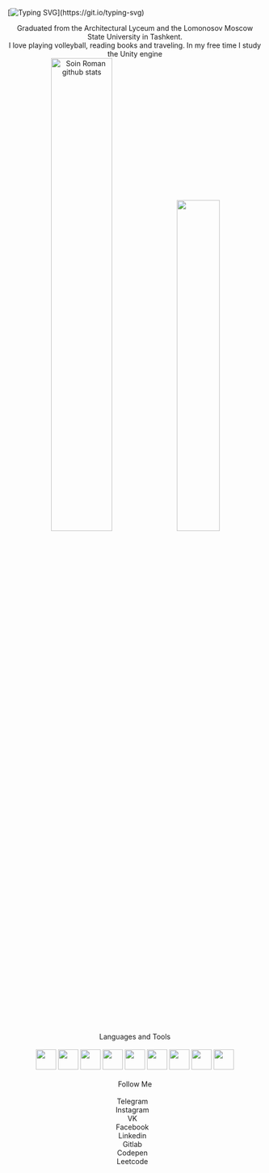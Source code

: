 [![Typing SVG](https://readme-typing-svg.herokuapp.com/?color=FFF&size=35&center=true&vCenter=true&width=1000&lines=Hello+everyone.;My+name's+Roman.;I'm+a+front-end+developer.)](https://git.io/typing-svg)

<div align="center">
   Graduated from the Architectural Lyceum and the Lomonosov Moscow State University in Tashkent.
</div> 

<div align="center">
   I love playing volleyball, reading books and traveling. In my free time I study the Unity engine
</div> 


<div align="center">  
  <img width="49%" height="auto" src="https://github-readme-stats.vercel.app/api?username=SoinRoma&show_icons=true&count_private=true&hide_border=true&title_color=FFF&icon_color=FFF&text_color=FFF&bg_color=0d1117" alt="Soin Roman github stats" /> 
  <img width="41%" height="auto" src="https://github-readme-stats.vercel.app/api/top-langs/?username=SoinRoma&layout=compact&hide_border=true&title_color=FFF&text_color=FFF&bg_color=0d1117" />
</div>

<br /> 

<div align="center">
   Languages and Tools
</div>

<br /> 

<div align="center">
    <img src="https://cdn.jsdelivr.net/gh/devicons/devicon/icons/html5/html5-original.svg" width="40" height="40" />
    <img src="https://cdn.jsdelivr.net/gh/devicons/devicon/icons/css3/css3-original.svg" width="40" height="40" />
    <img src="https://cdn.jsdelivr.net/gh/devicons/devicon/icons/javascript/javascript-original.svg" width="40" height="40"/>
    <img src="https://cdn.jsdelivr.net/gh/devicons/devicon/icons/react/react-original.svg" width="40" height="40"/>
    <img src="https://cdn.jsdelivr.net/gh/devicons/devicon/icons/vuejs/vuejs-original.svg" width="40" height="40" />
    <img src="https://cdn.jsdelivr.net/gh/devicons/devicon/icons/angularjs/angularjs-original.svg" width="40" height="40"/>
    <img src="https://cdn.jsdelivr.net/gh/devicons/devicon/icons/cplusplus/cplusplus-original.svg" width="40" height="40"/>
    <img src="https://cdn.jsdelivr.net/gh/devicons/devicon/icons/python/python-original.svg" width="40" height="40"/>
    <img src="https://cdn.jsdelivr.net/gh/devicons/devicon/icons/php/php-original.svg" width="40" height="40"/>
</div>

<br /> 

<div align="center">
   Follow Me
</div>

<br /> 

<div align="center">
<a target="_blank" href="https://t.me/soin_roman" style="margin-right: 10px; text-decoration: none;">Telegram</a><br>
<a target="_blank" href="https://www.instagram.com/soin_roman/" style="margin-right: 10px; text-decoration: none;">Instagram</a><br>
<a target="_blank" href="https://vk.com/soin_roman" style="margin-right: 10px; text-decoration: none;">VK</a><br>
<a target="_blank" href="https://www.facebook.com/soinroman/" style="margin-right: 10px; text-decoration: none;">Facebook</a><br>
<a target="_blank" href="https://www.linkedin.com/in/soinroman/" style="margin-right: 10px; text-decoration: none;">Linkedin</a><br>
<a target="_blank" href="https://gitlab.com/SoinRoman" style="margin-right: 10px; text-decoration: none;">Gitlab</a><br>
<a target="_blank" href="https://codepen.io/soin_roman" style="margin-right: 10px; text-decoration: none;">Codepen</a><br>
<a target="_blank" href="https://leetcode.com/soin_roman/" style="margin-right: 10px; text-decoration: none;">Leetcode</a><br>

</div> 
